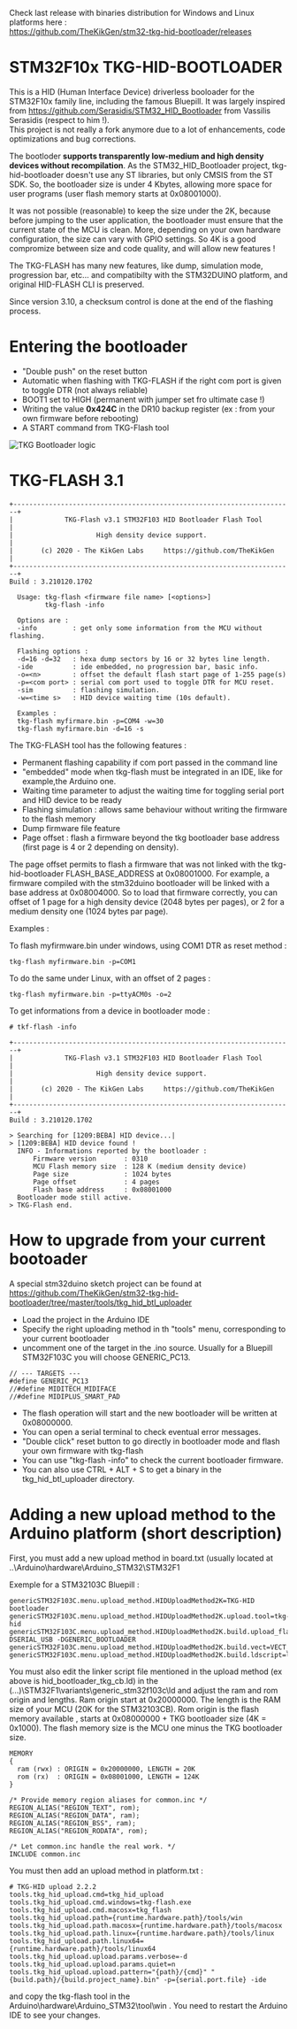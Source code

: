 Check last release with binaries distribution for Windows and Linux platforms here :   
https://github.com/TheKikGen/stm32-tkg-hid-bootloader/releases

# STM32F10x TKG-HID-BOOTLOADER

This is a HID (Human Interface Device) driverless booloader for the STM32F10x family line, including the famous Bluepill.  It was largely inspired from https://github.com/Serasidis/STM32_HID_Bootloader from Vassilis Serasidis (respect to him !).  
This project is not really a fork anymore due to a lot of enhancements, code optimizations and bug corrections.

The bootloder **supports transparently low-medium and high density devices without recompilation**. 
As the STM32_HID_Bootloader project, tkg-hid-bootloader doesn't use any ST libraries, but only CMSIS from the ST SDK. So, the bootloader size is under 4 Kbytes, allowing more space for user programs (user flash memory starts at 0x08001000).

It was not possible (reasonable) to keep the size under the 2K, because before jumping to the user application, the bootloader must ensure that the current state of the MCU is clean. More, depending on your own hardware configuration, the size can vary with GPIO settings. So 4K is a good compromize between size and code quality, and will allow new features !

The TKG-FLASH has many new features, like dump, simulation mode, progression bar, etc... and compatibilty with the STM32DUINO platform, and original HID-FLASH CLI is preserved.

Since version 3.10, a checksum control is done at the end of the flashing process.

# Entering the bootloader

* "Double push" on the reset button
* Automatic when flashing with TKG-FLASH if the right com port is given to toggle DTR (not always reliable)
* BOOT1 set to HIGH (permanent with jumper set fro ultimate case !)
* Writing the value **0x424C** in the DR10 backup register (ex : from your own firmware before rebooting) 
* A START command from TKG-Flash tool


<img alt="TKG Bootloader logic" style="border-width:0" src="https://github.com/TheKikGen/stm32-tkg-hid-bootloader/blob/master/doc/TKG-HID-BOOTLOADER%20LOGIC.png?raw=true" /></a>


# TKG-FLASH 3.1
``````
+-----------------------------------------------------------------------+
|             TKG-Flash v3.1 STM32F103 HID Bootloader Flash Tool        |
|                     High density device support.                      |
|       (c) 2020 - The KikGen Labs     https://github.com/TheKikGen     |
+-----------------------------------------------------------------------+
Build : 3.210120.1702

  Usage: tkg-flash <firmware file name> [<options>]
         tkg-flash -info

  Options are :
  -info         : get only some information from the MCU without flashing.

  Flashing options :
  -d=16 -d=32   : hexa dump sectors by 16 or 32 bytes line length.
  -ide          : ide embedded, no progression bar, basic info.
  -o=<n>        : offset the default flash start page of 1-255 page(s)
  -p=<com port> : serial com port used to toggle DTR for MCU reset.
  -sim          : flashing simulation.
  -w=<time s>   : HID device waiting time (10s default).

  Examples :
  tkg-flash myfirmare.bin -p=COM4 -w=30
  tkg-flash myfirmare.bin -d=16 -s

``````

The TKG-FLASH tool has the following features :
* Permanent flashing capability if com port passed in the command line
* "embedded" mode when tkg-flash must be integrated in an IDE, like for example,the Arduino one.
* Waiting time parameter to adjust the waiting time for toggling serial port and  HID device to be ready
* Flashing simulation : allows same behaviour without writing the firmware to the flash memory
* Dump firmware file feature
* Page offset : flash a firmware beyond the tkg bootloader base address (first page is 4 or 2 depending on density). 

The page offset permits to flash a firmware that was not linked with the tkg-hid-bootloader FLASH_BASE_ADDRESS at 0x08001000.  For example, a firmware compiled with the stm32duino bootloader will be linked with a base address at 0x08004000. So to load that firmware correctly, you can offset of 1 page for a high density device (2048 bytes per pages), or 2 for a medium density one (1024 bytes par page). 

Examples :

To flash myfirmware.bin under windows, using COM1 DTR as reset method :
           
    tkg-flash myfirmware.bin -p=COM1

To do the same under Linux, with an offset of 2 pages :

    tkg-flash myfirmware.bin -p=ttyACM0s -o=2

To get informations from a device in bootloader mode :

``````
# tkf-flash -info

+-----------------------------------------------------------------------+
|             TKG-Flash v3.1 STM32F103 HID Bootloader Flash Tool        |
|                     High density device support.                      |
|       (c) 2020 - The KikGen Labs     https://github.com/TheKikGen     |
+-----------------------------------------------------------------------+
Build : 3.210120.1702

> Searching for [1209:BEBA] HID device...|
> [1209:BEBA] HID device found !
  INFO - Informations reported by the bootloader :
      Firmware version       : 0310
      MCU Flash memory size  : 128 K (medium density device)
      Page size              : 1024 bytes
      Page offset            : 4 pages
      Flash base address     : 0x08001000
  Bootloader mode still active.
> TKG-Flash end.

``````

# How to upgrade from your current bootoader

A special stm32duino sketch project can be found at https://github.com/TheKikGen/stm32-tkg-hid-bootloader/tree/master/tools/tkg_hid_btl_uploader

* Load the project in the Arduino IDE
* Specify the right uploading method in th "tools" menu, corresponding to your current bootloader
* uncomment one of the target in the .ino source. Usually for a Bluepill STM32F103C you will choose GENERIC_PC13.
``````
// --- TARGETS ---
#define GENERIC_PC13
//#define MIDITECH_MIDIFACE
//#define MIDIPLUS_SMART_PAD
``````
* The flash operation will start and the new bootloader will be written at 0x08000000.
* You can open a serial terminal to check eventual error messages.
* "Double click" reset button to go directly in bootloader mode and flash your own firmware with tkg-flash
* You can use "tkg-flash -info" to check the current bootloader firmware.
* You can also use CTRL + ALT + S to get a binary in the tkg_hid_btl_uploader directory.

# Adding a new upload method to the Arduino platform (short description)

First, you must add a new upload method in board.txt (usually located at ..\Arduino\hardware\Arduino_STM32\STM32F1

Exemple for a STM32103C Bluepill :
``````
genericSTM32F103C.menu.upload_method.HIDUploadMethod2K=TKG-HID bootloader
genericSTM32F103C.menu.upload_method.HIDUploadMethod2K.upload.tool=tkg-hid
genericSTM32F103C.menu.upload_method.HIDUploadMethod2K.build.upload_flags=-DSERIAL_USB -DGENERIC_BOOTLOADER
genericSTM32F103C.menu.upload_method.HIDUploadMethod2K.build.vect=VECT_TAB_ADDR=0x8001000
genericSTM32F103C.menu.upload_method.HIDUploadMethod2K.build.ldscript=ld/hid_bootloader_tkg_cb.ld
``````
You must also edit the linker script file mentioned in the upload method (ex above is hid_bootloader_tkg_cb.ld) in the (...)\STM32F1\variants\generic_stm32f103c\ld and adjust the ram and rom origin and lengths. Ram origin start at 0x20000000. The length is the RAM size of your MCU (20K for the STM32103CB). Rom origin is the flash memory available , starts at 0x08000000 + TKG bootloader size (4K = 0x1000).  The flash memory size is the MCU one minus the TKG bootloader size. 

``````
MEMORY
{
  ram (rwx) : ORIGIN = 0x20000000, LENGTH = 20K
  rom (rx)  : ORIGIN = 0x08001000, LENGTH = 124K
}

/* Provide memory region aliases for common.inc */
REGION_ALIAS("REGION_TEXT", rom);
REGION_ALIAS("REGION_DATA", ram);
REGION_ALIAS("REGION_BSS", ram);
REGION_ALIAS("REGION_RODATA", rom);

/* Let common.inc handle the real work. */
INCLUDE common.inc
``````
You must then add an upload method in platform.txt :

    # TKG-HID upload 2.2.2
    tools.tkg_hid_upload.cmd=tkg_hid_upload
    tools.tkg_hid_upload.cmd.windows=tkg-flash.exe
    tools.tkg_hid_upload.cmd.macosx=tkg_flash
    tools.tkg_hid_upload.path={runtime.hardware.path}/tools/win
    tools.tkg_hid_upload.path.macosx={runtime.hardware.path}/tools/macosx
    tools.tkg_hid_upload.path.linux={runtime.hardware.path}/tools/linux
    tools.tkg_hid_upload.path.linux64={runtime.hardware.path}/tools/linux64
    tools.tkg_hid_upload.upload.params.verbose=-d
    tools.tkg_hid_upload.upload.params.quiet=n
    tools.tkg_hid_upload.upload.pattern="{path}/{cmd}" "{build.path}/{build.project_name}.bin" -p={serial.port.file} -ide

and copy the tkg-flash tool in the Arduino\hardware\Arduino_STM32\tool\win .
You need to restart the Arduino IDE to see your changes.

